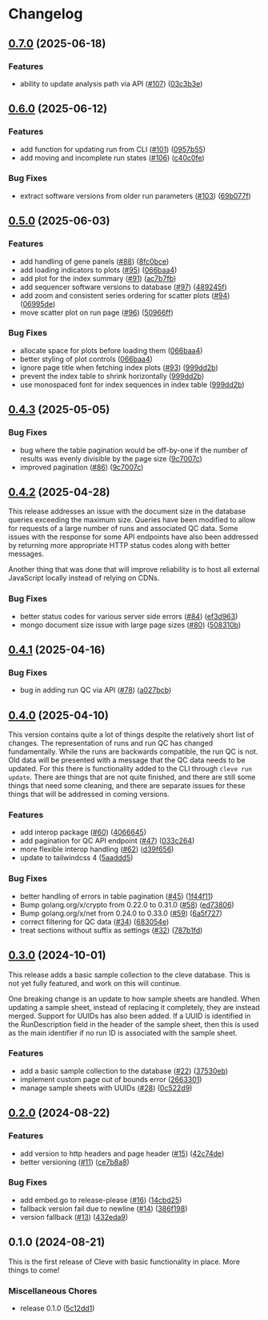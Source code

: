 # Changelog

## [0.7.0](https://github.com/gmc-norr/cleve/compare/v0.6.0...v0.7.0) (2025-06-18)


### Features

* ability to update analysis path via API ([#107](https://github.com/gmc-norr/cleve/issues/107)) ([03c3b3e](https://github.com/gmc-norr/cleve/commit/03c3b3e1b94f53f45b141d9acfc436293aa773d8))

## [0.6.0](https://github.com/gmc-norr/cleve/compare/v0.5.0...v0.6.0) (2025-06-12)


### Features

* add function for updating run from CLI ([#101](https://github.com/gmc-norr/cleve/issues/101)) ([0957b55](https://github.com/gmc-norr/cleve/commit/0957b553c8e50af9f701b2b50879925f8b743936))
* add moving and incomplete run states ([#106](https://github.com/gmc-norr/cleve/issues/106)) ([c40c0fe](https://github.com/gmc-norr/cleve/commit/c40c0fe548f3f7812980cd5c44288051d2cd67a8))


### Bug Fixes

* extract software versions from older run parameters ([#103](https://github.com/gmc-norr/cleve/issues/103)) ([69b077f](https://github.com/gmc-norr/cleve/commit/69b077fddec667b0ac7d23de8f9a8d411e4d810e))

## [0.5.0](https://github.com/gmc-norr/cleve/compare/v0.4.3...v0.5.0) (2025-06-03)


### Features

* add handling of gene panels ([#88](https://github.com/gmc-norr/cleve/issues/88)) ([8fc0bce](https://github.com/gmc-norr/cleve/commit/8fc0bced11023474e957e39bb899b865c460e15b))
* add loading indicators to plots ([#95](https://github.com/gmc-norr/cleve/issues/95)) ([066baa4](https://github.com/gmc-norr/cleve/commit/066baa413f0706e02e1fd67e3c7375280b685be9))
* add plot for the index summary ([#91](https://github.com/gmc-norr/cleve/issues/91)) ([ac7b7fb](https://github.com/gmc-norr/cleve/commit/ac7b7fbaccbf92b4455a2f3209e9a058999054f0))
* add sequencer software versions to database ([#97](https://github.com/gmc-norr/cleve/issues/97)) ([489245f](https://github.com/gmc-norr/cleve/commit/489245fd6b81e8a6608b0a837d613c729296d338))
* add zoom and consistent series ordering for scatter plots ([#94](https://github.com/gmc-norr/cleve/issues/94)) ([06995de](https://github.com/gmc-norr/cleve/commit/06995de9a3a4b59918e17b88a72ce4a30165479b))
* move scatter plot on run page ([#96](https://github.com/gmc-norr/cleve/issues/96)) ([50966ff](https://github.com/gmc-norr/cleve/commit/50966ff9e39276a084b6398a11c6ae2e224ab1e2))


### Bug Fixes

* allocate space for plots before loading them ([066baa4](https://github.com/gmc-norr/cleve/commit/066baa413f0706e02e1fd67e3c7375280b685be9))
* better styling of plot controls ([066baa4](https://github.com/gmc-norr/cleve/commit/066baa413f0706e02e1fd67e3c7375280b685be9))
* ignore page title when fetching index plots ([#93](https://github.com/gmc-norr/cleve/issues/93)) ([999dd2b](https://github.com/gmc-norr/cleve/commit/999dd2b08f01699c937dbbddd2d09fdf6a07ae1f))
* prevent the index table to shrink horizontally ([999dd2b](https://github.com/gmc-norr/cleve/commit/999dd2b08f01699c937dbbddd2d09fdf6a07ae1f))
* use monospaced font for index sequences in index table ([999dd2b](https://github.com/gmc-norr/cleve/commit/999dd2b08f01699c937dbbddd2d09fdf6a07ae1f))

## [0.4.3](https://github.com/gmc-norr/cleve/compare/v0.4.2...v0.4.3) (2025-05-05)


### Bug Fixes

* bug where the table pagination would be off-by-one if the number of results was evenly divisible by the page size ([9c7007c](https://github.com/gmc-norr/cleve/commit/9c7007c6aa1fd7fac833c24bbe4fb1cbd5e3ed33))
* improved pagination ([#86](https://github.com/gmc-norr/cleve/issues/86)) ([9c7007c](https://github.com/gmc-norr/cleve/commit/9c7007c6aa1fd7fac833c24bbe4fb1cbd5e3ed33))

## [0.4.2](https://github.com/gmc-norr/cleve/compare/v0.4.1...v0.4.2) (2025-04-28)

This release addresses an issue with the document size in the database queries exceeding the maximum size. Queries have been modified to allow for requests of a large number of runs and associated QC data. Some issues with the response for some API endpoints have also been addressed by returning more appropriate HTTP status codes along with better messages.

Another thing that was done that will improve reliability is to host all external JavaScript locally instead of relying on CDNs.

### Bug Fixes

* better status codes for various server side errors ([#84](https://github.com/gmc-norr/cleve/issues/84)) ([ef3d963](https://github.com/gmc-norr/cleve/commit/ef3d963e11b0f427bc50842f8128f2bf68974314))
* mongo document size issue with large page sizes ([#80](https://github.com/gmc-norr/cleve/issues/80)) ([508310b](https://github.com/gmc-norr/cleve/commit/508310b8faa4093d853564b32279274666643a86))

## [0.4.1](https://github.com/gmc-norr/cleve/compare/v0.4.0...v0.4.1) (2025-04-16)


### Bug Fixes

* bug in adding run QC via API ([#78](https://github.com/gmc-norr/cleve/issues/78)) ([a027bcb](https://github.com/gmc-norr/cleve/commit/a027bcb8cc1bcb7ac11b020e91ba8ecd42df79ca))

## [0.4.0](https://github.com/gmc-norr/cleve/compare/v0.3.0...v0.4.0) (2025-04-10)

This version contains quite a lot of things despite the relatively short list of changes. The representation of runs and run QC has changed fundamentally. While the runs are backwards compatible, the run QC is not. Old data will be presented with a message that the QC data needs to be updated. For this there is functionality added to the CLI through `cleve run update`. There are things that are not quite finished, and there are still some things that need some cleaning, and there are separate issues for these things that will be addressed in coming versions.

### Features

* add interop package ([#60](https://github.com/gmc-norr/cleve/issues/60)) ([4066645](https://github.com/gmc-norr/cleve/commit/4066645943a3231dafa87824f075753097308364))
* add pagination for QC API endpoint ([#47](https://github.com/gmc-norr/cleve/issues/47)) ([033c264](https://github.com/gmc-norr/cleve/commit/033c2648cc768697c0cc3d8d37ba30c3fceb9000))
* more flexible interop handling ([#62](https://github.com/gmc-norr/cleve/issues/62)) ([d39f656](https://github.com/gmc-norr/cleve/commit/d39f656edf57bd8e5e9e781c9832478ad834ab9a))
* update to tailwindcss 4 ([5aaddd5](https://github.com/gmc-norr/cleve/commit/5aaddd573a86e76d161b55094b9992e7843b6f52))


### Bug Fixes

* better handling of errors in table pagination ([#45](https://github.com/gmc-norr/cleve/issues/45)) ([1f44f11](https://github.com/gmc-norr/cleve/commit/1f44f11ce8fd10cd999ab76fc55163d85809c807))
* Bump golang.org/x/crypto from 0.22.0 to 0.31.0 ([#58](https://github.com/gmc-norr/cleve/issues/58)) ([ed73806](https://github.com/gmc-norr/cleve/commit/ed738065124c3b0fba4fce9e7df8d2bb8c538541))
* Bump golang.org/x/net from 0.24.0 to 0.33.0 ([#59](https://github.com/gmc-norr/cleve/issues/59)) ([6a5f727](https://github.com/gmc-norr/cleve/commit/6a5f7275f81a666bd41a1da2800c6be34dbf57ab))
* correct filtering for QC data ([#34](https://github.com/gmc-norr/cleve/issues/34)) ([683054e](https://github.com/gmc-norr/cleve/commit/683054eddfec613ecf8930a1f331801dce52ed3b))
* treat sections without suffix as settings ([#32](https://github.com/gmc-norr/cleve/issues/32)) ([787b1fd](https://github.com/gmc-norr/cleve/commit/787b1fd3f5ded294e3ef158fa848580e1ece8eff))

## [0.3.0](https://github.com/gmc-norr/cleve/compare/v0.2.0...v0.3.0) (2024-10-01)

This release adds a basic sample collection to the cleve database.
This is not yet fully featured, and work on this will continue.

One breaking change is an update to how sample sheets are handled.
When updating a sample sheet, instead of replacing it completely, they are instead merged.
Support for UUIDs has also been added.
If a UUID is identified in the RunDescription field in the header of the sample sheet, then this is used as the main identifier if no run ID is associated with the sample sheet.

### Features

* add a basic sample collection to the database ([#22](https://github.com/gmc-norr/cleve/issues/22)) ([37530eb](https://github.com/gmc-norr/cleve/commit/37530ebb0a7d194fce1ae20c3601cd6bc2217701))
* implement custom page out of bounds error ([2663301](https://github.com/gmc-norr/cleve/commit/2663301139b8998c6ff36805ec90f3707f76160d))
* manage sample sheets with UUIDs ([#28](https://github.com/gmc-norr/cleve/issues/28)) ([0c522d9](https://github.com/gmc-norr/cleve/commit/0c522d9e6af7d0a2c957e466bbbb8247bea06817))

## [0.2.0](https://github.com/gmc-norr/cleve/compare/v0.1.0...v0.2.0) (2024-08-22)


### Features

* add version to http headers and page header ([#15](https://github.com/gmc-norr/cleve/issues/15)) ([42c74de](https://github.com/gmc-norr/cleve/commit/42c74def239886b2b7a9cde54d89e0819f2d90fc))
* better versioning ([#11](https://github.com/gmc-norr/cleve/issues/11)) ([ce7b8a8](https://github.com/gmc-norr/cleve/commit/ce7b8a8046aeb370b252f1a1e77dad73401975bc))


### Bug Fixes

* add embed.go to release-please ([#16](https://github.com/gmc-norr/cleve/issues/16)) ([14cbd25](https://github.com/gmc-norr/cleve/commit/14cbd257811433ef870d650cc0c639a8737370d3))
* fallback version fail due to newline ([#14](https://github.com/gmc-norr/cleve/issues/14)) ([386f198](https://github.com/gmc-norr/cleve/commit/386f198848d3759f6ab7d4c0eaf416868c17924c))
* version fallback ([#13](https://github.com/gmc-norr/cleve/issues/13)) ([432eda9](https://github.com/gmc-norr/cleve/commit/432eda90bc4c4eec03ef4b49f11653b1280ca3a2))

## 0.1.0 (2024-08-21)

This is the first release of Cleve with basic functionality in place. More things to come!

### Miscellaneous Chores

* release 0.1.0 ([5c12dd1](https://github.com/gmc-norr/cleve/commit/5c12dd1e24f29a297a5517f78423a213f2f40791))
